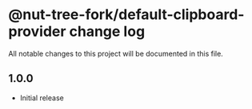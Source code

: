 # @nut-tree-fork/default-clipboard-provider change log

All notable changes to this project will be documented in this file.

## 1.0.0

- Initial release
